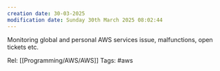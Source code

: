 ```yaml
---
creation date: 30-03-2025
modification date: Sunday 30th March 2025 08:02:44
---
```

Monitoring global and personal AWS services issue, malfunctions, open tickets etc.


Rel: [[Programming/AWS/AWS]]
Tags: #aws
